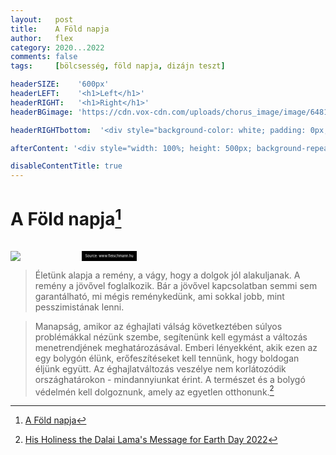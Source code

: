 ```yaml
---
layout:   post
title:    A Föld napja
author:   flex
category: 2020...2022
comments: false
tags:     [bölcsesség, föld napja, dizájn teszt]

headerSIZE:    '600px'
headerLEFT:    '<h1>Left</h1>'
headerRIGHT:   '<h1>Right</h1>'
headerBGimage: 'https://cdn.vox-cdn.com/uploads/chorus_image/image/64818445/EAQY34VXoAAMNAX.0.jpg'

headerRIGHTbottom:  '<div style="background-color: white; padding: 0px; padding-left: 10px; padding-right: 10px;"><iframe style="margin-bottom: -3px;  background: white;" width="100%" height="20" scrolling="no" frameborder="no" src="https://w.soundcloud.com/player/?url=https%3A//api.soundcloud.com/tracks/24302933&&amp;color=ff5500&amp;inverse=false&amp;auto_play=false&amp;show_user=true"></iframe></div>'

afterContent: '<div style="width: 100%; height: 500px; background-repeat: no-repeat; background-size: cover; background-image:url(images/the-potala.jpg); background-position: center bottom;"></div>'

disableContentTitle: true
---
```


# A Föld napja[^1]

<div class="rainbow"></div>

<div class="rightbox" style="width: 40%; margin-top: 33px;"><img class="shadow" src="https://media.newstrack.in/uploads/latest-news/india-news/Apr/22/big_thumb/Dalai-Lama_62624b060f511.JPG">
<div style="font-size: 40%; float: right; background: black; color: white; padding: 5px;">Source: www.fleischmann.hu</div></div>

> Életünk alapja a remény, a vágy, hogy a dolgok jól alakuljanak. A remény a jövővel foglalkozik. Bár a jövővel kapcsolatban semmi sem garantálható, mi mégis reménykedünk, ami sokkal jobb, mint pesszimistának lenni.

> Manapság, amikor az éghajlati válság következtében súlyos problémákkal nézünk szembe, segítenünk kell egymást a változás menetrendjének meghatározásával. Emberi lényekként, akik ezen az egy bolygón élünk, erőfeszítéseket kell tennünk, hogy boldogan éljünk együtt. Az éghajlatváltozás veszélye nem korlátozódik országhatárokon - mindannyiunkat érint. A természet és a bolygó védelmén kell dolgoznunk, amely az egyetlen otthonunk.[^2]

[^1]: [A Föld napja](https://hu.wikipedia.org/wiki/A_F%C3%B6ld_napja)
[^2]: [His Holiness the Dalai Lama's Message for Earth Day 2022](https://www.dalailama.com/news/2022/his-holinesss-message-for-earth-day-2022)